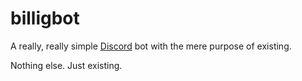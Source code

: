 # billigbot
A really, really simple [Discord](https://discordapp.com) bot with the mere purpose of existing.

Nothing else. Just existing.
